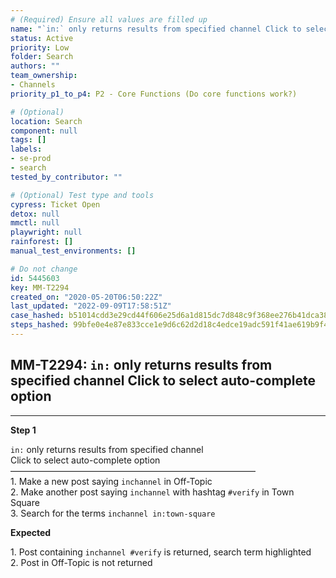 ```yaml
---
# (Required) Ensure all values are filled up
name: "`in:` only returns results from specified channel Click to select auto-complete option"
status: Active
priority: Low
folder: Search
authors: ""
team_ownership: 
- Channels
priority_p1_to_p4: P2 - Core Functions (Do core functions work?)

# (Optional)
location: Search
component: null
tags: []
labels: 
- se-prod
- search
tested_by_contributor: ""

# (Optional) Test type and tools
cypress: Ticket Open
detox: null
mmctl: null
playwright: null
rainforest: []
manual_test_environments: []

# Do not change
id: 5445603
key: MM-T2294
created_on: "2020-05-20T06:50:22Z"
last_updated: "2022-09-09T17:58:51Z"
case_hashed: b51014cdd3e29cd44f606e25d6a1d815dc7d848c9f368ee276b41dca38610799e796202cd3c62b86e77cc3d6987c9b67
steps_hashed: 99bfe0e4e87e833cce1e9d6c62d2d18c4edce19adc591f41ae619b9f483f2dd224d187fd11ee241a14b901002fda87f2
---
```


<!-- (Auto-generated) Based on frontmatter's "key" and "name" -->

## MM-T2294: `in:` only returns results from specified channel Click to select auto-complete option

---

**Step 1**

`in:` only returns results from specified channel\
Click to select auto-complete option\
————————————————————————————\
1\. Make a new post saying `inchannel` in Off-Topic\
2\. Make another post saying `inchannel` with hashtag `#verify` in Town Square\
3\. Search for the terms `inchannel in:town-square`

**Expected**

1\. Post containing `inchannel #verify` is returned, search term highlighted\
2\. Post in Off-Topic is not returned
